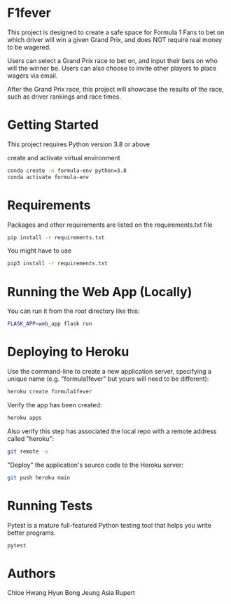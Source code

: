 # F1fever 

This project is designed to create a safe space for Formula 1 Fans to bet on which driver will win a given Grand Prix, and does NOT require real money to be wagered.

Users can select a Grand Prix race to bet on, and input their bets on who will the winner be. Users can also choose to invite other players to place wagers via email. 

After the Grand Prix race, this project will showcase the results of the race, such as driver rankings and race times. 


# Getting Started 
This project requires Python version 3.8 or above 

create and activate virtual environment 
```sh 
conda create -n formula-env python=3.8
conda activate formula-env
```

# Requirements  
Packages and other requirements are listed on the requirements.txt file
```sh 
pip install -r requirements.txt
```

You might have to use 
```sh
pip3 install -r requirements.txt
```

# Running the Web App (Locally)
You can run it from the root directory like this:
```sh
FLASK_APP=web_app flask run
```


# Deploying to Heroku 
Use the command-line to create a new application server, specifying a unique name (e.g. "formula1fever" but yours will need to be different):
```sh
heroku create formula1fever
```

Verify the app has been created:
```sh
heroku apps
``` 

Also verify this step has associated the local repo with a remote address called "heroku":
```sh
git remote -v
```

"Deploy" the application's source code to the Heroku server:
```sh
git push heroku main
```

# Running Tests 
Pytest is a mature full-featured Python testing tool that helps you write better programs.
```sh
pytest
```



# Authors 
Chloe Hwang 
Hyun Bong Jeung 
Asia Rupert 

